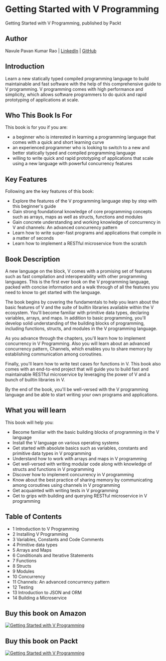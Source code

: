 # Getting Started with V Programming

Getting Started with V Programming, published by Packt

## Author

Navule Pavan Kumar Rao | [LinkedIn](https://www.linkedin.com/in/navule/) | [GitHub](https://www.github.com/windson)

## Introduction

Learn a new statically typed compiled programming language to build maintainable and fast software with the help of this comprehensive guide to V programming. V programming comes with high performance and simplicity, which allows software programmers to do quick and rapid prototyping of applications at scale.

## Who This Book Is For

This book is for you if you are:

- a beginner who is interested in learning a programming language that comes with a quick and short learning curve
- an experienced programmer who is looking to switch to a new and better statically typed and compiled programming language
- willing to write quick and rapid prototyping of applications that scale using a new language with powerful concurrency features

## Key Features

Following are the key features of this book:

- Explore the features of the V programming language step by step with this beginner's guide
- Gain strong foundational knowledge of core programming concepts such as arrays, maps as well as structs, functions and modules
- Gain concrete understanding and working knowledge of concurrency in V and channels: An advanced concurrency pattern
- Learn how to write super-fast programs and applications that compile in a matter of seconds
- Learn how to implement a RESTful microservice from the scratch

## Book Description

A new language on the block, V comes with a promising set of features such as fast compilation and interoperability with other programming languages. This is the first ever book on the V programming language, packed with concise information and a walk through of all the features you need to know to get started with the language.

The book begins by covering the fundamentals to help you learn about the basic features of V and the suite of builtin libraries available within the V ecosystem. You'll become familiar with primitive data types, declaring variables, arrays, and maps. In addition to basic programming, you'll develop solid understanding of the building blocks of programming, including functions, structs, and modules in the V programming language.

As you advance through the chapters, you'll learn how to implement concurrency in V Programming. Also you will learn about an advanced concurrency pattern, Channels, which enables you to share memory by establishing communication among coroutines.

Finally, you'll learn how to write test cases for functions in V. This book also comes with an end-to-end project that will guide you to build fast and maintainable RESTful microservice by leveraging the power of V and a bunch of builtin libraries in V.

By the end of the book, you'll be well-versed with the V programming language and be able to start writing your own programs and applications.

## What you will learn

This book will help you:

- Become familiar with the basic building blocks of programming in the V language
- Install the V language on various operating systems
- Get started with absolute basics such as variables, constants and primitive data types in V programming
- Understand how to work with arrays and maps in V programming
- Get well-versed with writing modular code along with knowledge of structs and functions in V programming
- Discover how to implement concurrency in V programming
- Know about the best practice of sharing memory by communicating among coroutines using channels in V programming
- Get acquainted with writing tests in V programming
- Get to grips with building and querying RESTful microservice in V programming

## Table of Contents

- 1 Introduction to V Programming
- 2 Installing V Programming
- 3 Variables, Constants and Code Comments
- 4 Primitive data types
- 5 Arrays and Maps
- 6 Conditionals and Iterative Statements
- 7 Functions
- 8 Structs
- 9 Modules
- 10 Concurrency
- 11 Channels: An advanced concurrency pattern
- 12 Testing
- 13 Introduction to JSON and ORM
- 14 Building a Microservice

## Buy this book on Amazon

[![Getting Started with V Programming](https://github.com/PacktPublishing/Learn-V-Programming/blob/main/assets/Getting%20Started%20with%20V%20Programming%20Language%20-%20TutLinks.png)](https://amzn.to/3veotpF)

## Buy this book on Packt

[![Getting Started with V Programming](https://github.com/PacktPublishing/Learn-V-Programming/blob/main/assets/Getting%20Started%20with%20V%20Programming%20Language%20-%20TutLinks.png)](https://packt.link/tYelu)
